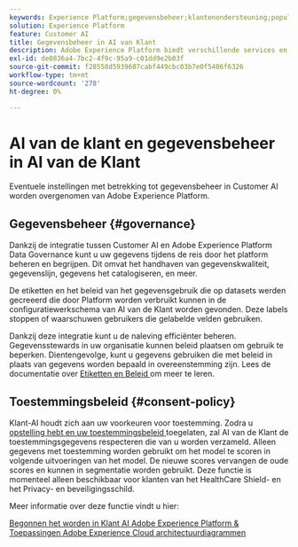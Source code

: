 ```yaml
---
keywords: Experience Platform;gegevensbeheer;klantenondersteuning;populaire onderwerpen
solution: Experience Platform
feature: Customer AI
title: Gegevensbeheer in AI van Klant
description: Adobe Experience Platform biedt verschillende services en tools waarmee u uw verzamelde ervaringsgegevens op een betrouwbare manier kunt beheren, zodat u aan uw bedrijfspraktijken, wettelijke verplichtingen en ontwikkelingsproces kunt voldoen.
exl-id: de0836a4-7bc2-4f9c-95a9-c01dd9e2b03f
source-git-commit: f28558d5939607cabf449cbc03b7e0f5406f6326
workflow-type: tm+mt
source-wordcount: '278'
ht-degree: 0%

---
```


# AI van de klant en gegevensbeheer in AI van de Klant

Eventuele instellingen met betrekking tot gegevensbeheer in Customer AI worden overgenomen van Adobe Experience Platform.

## Gegevensbeheer {#governance}

Dankzij de integratie tussen Customer AI en Adobe Experience Platform Data Governance kunt u uw gegevens tijdens de reis door het platform beheren en begrijpen. Dit omvat het handhaven van gegevenskwaliteit, gegevenslijn, gegevens het catalogiseren, en meer.

De etiketten en het beleid van het gegevensgebruik die op datasets werden gecreeerd die door Platform worden verbruikt kunnen in de configuratiewerkschema van AI van de Klant worden gevonden. Deze labels stoppen of waarschuwen gebruikers die gelabelde velden gebruiken.

Dankzij deze integratie kunt u de naleving efficiënter beheren. Gegevensstewards in uw organisatie kunnen beleid plaatsen om gebruik te beperken. Dientengevolge, kunt u gegevens gebruiken die met beleid in plaats van gegevens worden bepaald in overeenstemming zijn. Lees de documentatie over [ Etiketten en Beleid ](https://experienceleague.adobe.com/docs/analytics-platform/using/cja-dataviews/data-governance.html) om meer te leren.

## Toestemmingsbeleid {#consent-policy}

Klant-AI houdt zich aan uw voorkeuren voor toestemming. Zodra u [ opstelling hebt en uw toestemmingsbeleid ](https://experienceleague.adobe.com/docs/experience-platform/data-governance/policies/user-guide.html#consent-policy) toegelaten, zal AI van de Klant de toestemmingsgegevens respecteren die van u worden verzameld. Alleen gegevens met toestemming worden gebruikt om het model te scoren in volgende uitvoeringen van het model. De nieuwe scores vervangen de oude scores en kunnen in segmentatie worden gebruikt. Deze functie is momenteel alleen beschikbaar voor klanten van het HealthCare Shield- en het Privacy- en beveiligingsschild.

Meer informatie over deze functie vindt u hier:

[ Begonnen het worden in Klant AI ](../../customer-ai/getting-started.md)
[ Adobe Experience Platform &amp; Toepassingen ](https://experienceleague.adobe.com/docs/blueprints-learn/architecture/architecture-overview/platform-applications.html)
[ Adobe Experience Cloud architectuurdiagrammen ](https://experienceleague.adobe.com/docs/blueprints-learn/architecture/architecture-overview/experience-cloud.html)
